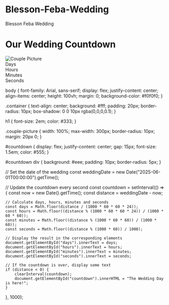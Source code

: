 # Blesson-Feba-Wedding
Blesson Feba Wedding
<!DOCTYPE html>
<html lang="en">
<head>
    <meta charset="UTF-8">
    <meta name="viewport" content="width=device-width, initial-scale=1.0">
    <title>Wedding Countdown</title>
    <link rel="stylesheet" href="styles.css">
</head>
<body>
    <div class="container">
        <h1>Our Wedding Countdown</h1>
        <img src="C:\Users\HP\OneDrive\Pictures\bdc1e54d4315152f1e6eb2c28bcfd093" alt="Couple Picture" class="couple-picture">
        <div id="countdown">
            <div><span id="days"></span>Days</div>
            <div><span id="hours"></span>Hours</div>
            <div><span id="minutes"></span>Minutes</div>
            <div><span id="seconds"></span>Seconds</div>
        </div>
    </div>
    <script src="script.js"></script>
</body>
</html>

body {
    font-family: Arial, sans-serif;
    display: flex;
    justify-content: center;
    align-items: center;
    height: 100vh;
    margin: 0;
    background-color: #f0f0f0;
}

.container {
    text-align: center;
    background: #fff;
    padding: 20px;
    border-radius: 10px;
    box-shadow: 0 0 10px rgba(0,0,0,0.1);
}

h1 {
    font-size: 2em;
    color: #333;
}

.couple-picture {
    width: 100%;
    max-width: 300px;
    border-radius: 10px;
    margin: 20px 0;
}

#countdown {
    display: flex;
    justify-content: center;
    gap: 15px;
    font-size: 1.5em;
    color: #555;
}

#countdown div {
    background: #eee;
    padding: 10px;
    border-radius: 5px;
}


// Set the date of the wedding
const weddingDate = new Date("2025-06-01T00:00:00").getTime();

// Update the countdown every second
const countdown = setInterval(() => {
    const now = new Date().getTime();
    const distance = weddingDate - now;

    // Calculate days, hours, minutes and seconds
    const days = Math.floor(distance / (1000 * 60 * 60 * 24));
    const hours = Math.floor((distance % (1000 * 60 * 60 * 24)) / (1000 * 60 * 60));
    const minutes = Math.floor((distance % (1000 * 60 * 60)) / (1000 * 60));
    const seconds = Math.floor((distance % (1000 * 60)) / 1000);

    // Display the result in the corresponding elements
    document.getElementById("days").innerText = days;
    document.getElementById("hours").innerText = hours;
    document.getElementById("minutes").innerText = minutes;
    document.getElementById("seconds").innerText = seconds;

    // If the countdown is over, display some text
    if (distance < 0) {
        clearInterval(countdown);
        document.getElementById("countdown").innerHTML = "The Wedding Day is here!";
    }
}, 1000);
